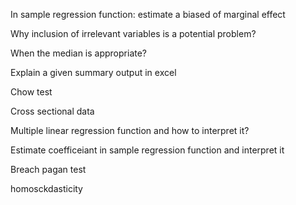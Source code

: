 ---
---


In sample regression function: estimate a biased of marginal effect 

Why inclusion of irrelevant variables is a potential problem?

When the median is appropriate?

Explain a given summary output in excel

Chow test

Cross sectional data 

Multiple linear regression function and how to interpret it?

Estimate coefficeiant in sample regression function and interpret it

Breach pagan test

homosckdasticity
